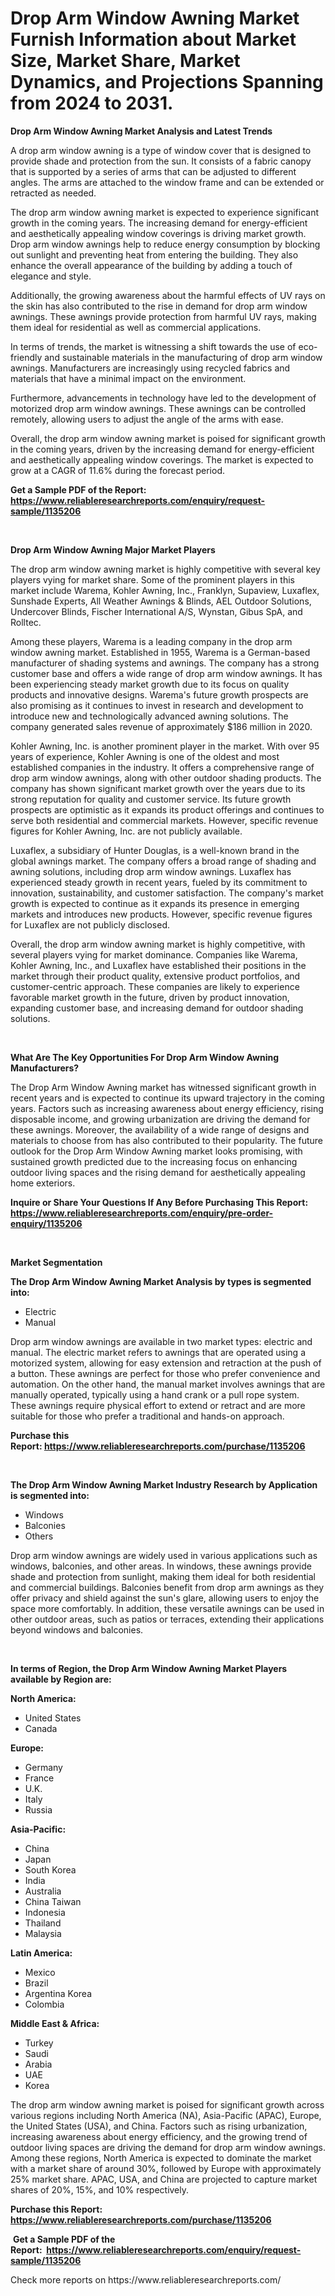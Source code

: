 <p><h1>Drop Arm Window Awning Market Furnish Information about Market Size, Market Share, Market Dynamics, and Projections Spanning from 2024 to 2031.</h1></p><p><strong>Drop Arm Window Awning Market Analysis and Latest Trends</strong></p>
<p><p>A drop arm window awning is a type of window cover that is designed to provide shade and protection from the sun. It consists of a fabric canopy that is supported by a series of arms that can be adjusted to different angles. The arms are attached to the window frame and can be extended or retracted as needed.</p><p>The drop arm window awning market is expected to experience significant growth in the coming years. The increasing demand for energy-efficient and aesthetically appealing window coverings is driving market growth. Drop arm window awnings help to reduce energy consumption by blocking out sunlight and preventing heat from entering the building. They also enhance the overall appearance of the building by adding a touch of elegance and style.</p><p>Additionally, the growing awareness about the harmful effects of UV rays on the skin has also contributed to the rise in demand for drop arm window awnings. These awnings provide protection from harmful UV rays, making them ideal for residential as well as commercial applications.</p><p>In terms of trends, the market is witnessing a shift towards the use of eco-friendly and sustainable materials in the manufacturing of drop arm window awnings. Manufacturers are increasingly using recycled fabrics and materials that have a minimal impact on the environment.</p><p>Furthermore, advancements in technology have led to the development of motorized drop arm window awnings. These awnings can be controlled remotely, allowing users to adjust the angle of the arms with ease.</p><p>Overall, the drop arm window awning market is poised for significant growth in the coming years, driven by the increasing demand for energy-efficient and aesthetically appealing window coverings. The market is expected to grow at a CAGR of 11.6% during the forecast period.</p></p>
<p><strong>Get a Sample PDF of the Report:&nbsp; <a href="https://www.reliableresearchreports.com/enquiry/request-sample/1135206">https://www.reliableresearchreports.com/enquiry/request-sample/1135206</a></strong></p>
<p>&nbsp;</p>
<p><strong>Drop Arm Window Awning Major Market Players</strong></p>
<p><p>The drop arm window awning market is highly competitive with several key players vying for market share. Some of the prominent players in this market include Warema, Kohler Awning, Inc., Franklyn, Supaview, Luxaflex, Sunshade Experts, All Weather Awnings & Blinds, AEL Outdoor Solutions, Undercover Blinds, Fischer International A/S, Wynstan, Gibus SpA, and Rolltec. </p><p>Among these players, Warema is a leading company in the drop arm window awning market. Established in 1955, Warema is a German-based manufacturer of shading systems and awnings. The company has a strong customer base and offers a wide range of drop arm window awnings. It has been experiencing steady market growth due to its focus on quality products and innovative designs. Warema's future growth prospects are also promising as it continues to invest in research and development to introduce new and technologically advanced awning solutions. The company generated sales revenue of approximately $186 million in 2020.</p><p>Kohler Awning, Inc. is another prominent player in the market. With over 95 years of experience, Kohler Awning is one of the oldest and most established companies in the industry. It offers a comprehensive range of drop arm window awnings, along with other outdoor shading products. The company has shown significant market growth over the years due to its strong reputation for quality and customer service. Its future growth prospects are optimistic as it expands its product offerings and continues to serve both residential and commercial markets. However, specific revenue figures for Kohler Awning, Inc. are not publicly available.</p><p>Luxaflex, a subsidiary of Hunter Douglas, is a well-known brand in the global awnings market. The company offers a broad range of shading and awning solutions, including drop arm window awnings. Luxaflex has experienced steady growth in recent years, fueled by its commitment to innovation, sustainability, and customer satisfaction. The company's market growth is expected to continue as it expands its presence in emerging markets and introduces new products. However, specific revenue figures for Luxaflex are not publicly disclosed.</p><p>Overall, the drop arm window awning market is highly competitive, with several players vying for market dominance. Companies like Warema, Kohler Awning, Inc., and Luxaflex have established their positions in the market through their product quality, extensive product portfolios, and customer-centric approach. These companies are likely to experience favorable market growth in the future, driven by product innovation, expanding customer base, and increasing demand for outdoor shading solutions.</p></p>
<p>&nbsp;</p>
<p><strong>What Are The Key Opportunities For Drop Arm Window Awning Manufacturers?</strong></p>
<p><p>The Drop Arm Window Awning market has witnessed significant growth in recent years and is expected to continue its upward trajectory in the coming years. Factors such as increasing awareness about energy efficiency, rising disposable income, and growing urbanization are driving the demand for these awnings. Moreover, the availability of a wide range of designs and materials to choose from has also contributed to their popularity. The future outlook for the Drop Arm Window Awning market looks promising, with sustained growth predicted due to the increasing focus on enhancing outdoor living spaces and the rising demand for aesthetically appealing home exteriors.</p></p>
<p><strong>Inquire or Share Your Questions If Any Before Purchasing This Report: <a href="https://www.reliableresearchreports.com/enquiry/pre-order-enquiry/1135206">https://www.reliableresearchreports.com/enquiry/pre-order-enquiry/1135206</a></strong></p>
<p>&nbsp;</p>
<p><strong>Market Segmentation</strong></p>
<p><strong>The Drop Arm Window Awning Market Analysis by types is segmented into:</strong></p>
<p><ul><li>Electric</li><li>Manual</li></ul></p>
<p><p>Drop arm window awnings are available in two market types: electric and manual. The electric market refers to awnings that are operated using a motorized system, allowing for easy extension and retraction at the push of a button. These awnings are perfect for those who prefer convenience and automation. On the other hand, the manual market involves awnings that are manually operated, typically using a hand crank or a pull rope system. These awnings require physical effort to extend or retract and are more suitable for those who prefer a traditional and hands-on approach.</p></p>
<p><strong>Purchase this Report:&nbsp;<a href="https://www.reliableresearchreports.com/purchase/1135206">https://www.reliableresearchreports.com/purchase/1135206</a></strong></p>
<p>&nbsp;</p>
<p><strong>The Drop Arm Window Awning Market Industry Research by Application is segmented into:</strong></p>
<p><ul><li>Windows</li><li>Balconies</li><li>Others</li></ul></p>
<p><p>Drop arm window awnings are widely used in various applications such as windows, balconies, and other areas. In windows, these awnings provide shade and protection from sunlight, making them ideal for both residential and commercial buildings. Balconies benefit from drop arm awnings as they offer privacy and shield against the sun's glare, allowing users to enjoy the space more comfortably. In addition, these versatile awnings can be used in other outdoor areas, such as patios or terraces, extending their applications beyond windows and balconies.</p></p>
<p>&nbsp;</p>
<p><strong>In terms of Region, the Drop Arm Window Awning Market Players available by Region are:</strong></p>
<p>
    <p> <strong> North America: </strong>
        <ul>
            <li>United States</li>
            <li>Canada</li>
        </ul>
        </p> 
    <p> <strong> Europe: </strong>
        <ul>
            <li>Germany</li>
            <li>France</li>
            <li>U.K.</li>
            <li>Italy</li>
            <li>Russia</li>
        </ul>
        </p> 
    <p> <strong> Asia-Pacific: </strong>
        <ul>
            <li>China</li>
            <li>Japan</li>
            <li>South Korea</li>
            <li>India</li>
            <li>Australia</li>
            <li>China Taiwan</li>
            <li>Indonesia</li>
            <li>Thailand</li>
            <li>Malaysia</li>
        </ul>
        </p> 
    <p> <strong> Latin America: </strong>
        <ul>
            <li>Mexico</li>
            <li>Brazil</li>
            <li>Argentina Korea</li>
            <li>Colombia</li>
        </ul>
        </p> 
    <p> <strong> Middle East & Africa: </strong>
        <ul>
            <li>Turkey</li>
            <li>Saudi</li>
            <li>Arabia</li>
            <li>UAE</li>
            <li>Korea</li>
        </ul>
    </p>
    </p>
<p><p>The drop arm window awning market is poised for significant growth across various regions including North America (NA), Asia-Pacific (APAC), Europe, the United States (USA), and China. Factors such as rising urbanization, increasing awareness about energy efficiency, and the growing trend of outdoor living spaces are driving the demand for drop arm window awnings. Among these regions, North America is expected to dominate the market with a market share of around 30%, followed by Europe with approximately 25% market share. APAC, USA, and China are projected to capture market shares of 20%, 15%, and 10% respectively.</p></p>
<p><strong>Purchase this Report: <a href="https://www.reliableresearchreports.com/purchase/1135206">https://www.reliableresearchreports.com/purchase/1135206</a></strong></p>
<p>&nbsp;<strong>Get a Sample PDF of the Report:&nbsp;&nbsp;<a href="https://www.reliableresearchreports.com/enquiry/request-sample/1135206">https://www.reliableresearchreports.com/enquiry/request-sample/1135206</a></strong></p>
<p><strong></strong></p>
<p>Check more reports on https://www.reliableresearchreports.com/</p>